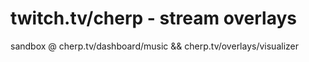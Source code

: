 # twitch.tv/cherp - stream overlays

sandbox @ cherp.tv/dashboard/music && cherp.tv/overlays/visualizer
